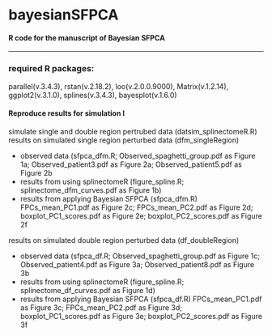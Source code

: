 # bayesianSFPCA
#### R code for the manuscript of Bayesian SFPCA 

***
### required R packages: 
parallel(v.3.4.3), rstan(v.2.18.2), loo(v.2.0.0.9000), Matrix(v.1.2.14), ggplot2(v.3.1.0), splines(v.3.4.3), bayesplot(v.1.6.0)

#### Reproduce results for simulation I 
simulate single and double region pertrubed data (datsim_splinectomeR.R)
results on simulated single region perturbed data (dfm_singleRegion)
* observed data (sfpca_dfm.R; Observed_spaghetti_group.pdf as Figure 1a; Observed_patient3.pdf as Figure 2a;
Observed_patient5.pdf as Figure 2b
* results from using splinectomeR (figure_spline.R; splinectome_dfm_curves.pdf as Figure 1b)
* results from applying Bayesian SFPCA (sfpca_dfm.R)
FPCs_mean_PC1.pdf as Figure 2c; FPCs_mean_PC2.pdf as Figure 2d; boxplot_PC1_scores.pdf as Figure 2e; 
boxplot_PC2_scores.pdf as Figure 2f 

results on simulated double region perturbed data (df_doubleRegion)
* observed data (sfpca_df.R; Observed_spaghetti_group.pdf as Figure 1c; Observed_patient4.pdf as Figure 3a;
Observed_patient8.pdf as Figure 3b
* results from using splinectomeR (figure_spline.R; splinectome_df_curves.pdf as Figure 1d)
* results from applying Bayesian SFPCA (sfpca_df.R)
FPCs_mean_PC1.pdf as Figure 3c; FPCs_mean_PC2.pdf as Figure 3d; boxplot_PC1_scores.pdf as Figure 3e;
boxplot_PC2_scores.pdf as Figure 3f
